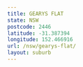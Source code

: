 ```yaml
---
title: GEARYS FLAT
state: NSW
postcode: 2446
latitude: -31.387394
longitude: 152.466916
url: /nsw/gearys-flat/
layout: suburb
---
```

